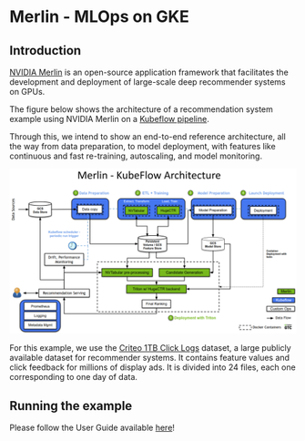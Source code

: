 # Merlin - MLOps on GKE

## Introduction
[NVIDIA Merlin](https://developer.nvidia.com/nvidia-merlin) is an open-source application framework that facilitates the development and deployment of large-scale deep recommender systems on GPUs.

The figure below shows the architecture of a recommendation system example using NVIDIA Merlin on a [Kubeflow pipeline](https://www.kubeflow.org/docs/components/pipelines/overview/pipelines-overview/).

Through this, we intend to show an end-to-end reference architecture, all the way from data preparation, to model deployment, with features like continuous and fast re-training, autoscaling, and model monitoring.

![Merlin-Kubeflow Architecture](images/merlin-kubeflow-arch.png)

For this example, we use the [Criteo 1TB Click Logs](https://ailab.criteo.com/download-criteo-1tb-click-logs-dataset/) dataset, a large publicly available dataset for recommender systems. It contains feature values and click feedback for millions of display ads. It is divided into 24 files, each one corresponding to one day of data.

## Running the example
Please follow the User Guide available [here](https://docs.google.com/document/d/1P_BerGSP5CNzGjGbRqgMrPcNaCmQuKUyodFaG0jlu9I/edit?usp=sharing)!

